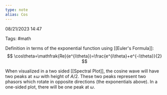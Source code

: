 ```yaml
---
type: note
alias: Cos
---
```

08/21/2023 14:47

Tags: #math 



Definition in terms of the exponential function using [[Euler's Formula]]:
$$
\cos\theta=\mathfrak{Re}(e^{i\theta})=\frac{e^{i\theta}+e^{-i\theta}}{2}
$$

When visualized in a two sided [[Spectral Plot]], the cosine wave will have two peaks at $\pm\omega$ with height of $A/2$. These two peaks represent two phasors which rotate in opposite directions (the exponentials above). In a one-sided plot, there will be one peak at $\omega$. 